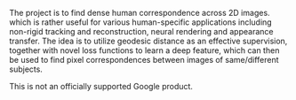 The project is to find dense human correspondence across 2D images. which is rather useful for various human-specific applications including non-rigid tracking and reconstruction, neural rendering and appearance transfer. The idea is to utilize  geodesic distance as an effective supervision, together with novel loss functions to learn a deep feature, which can then be used to find pixel correspondences between images of same/different subjects.

This is not an officially supported Google product.
